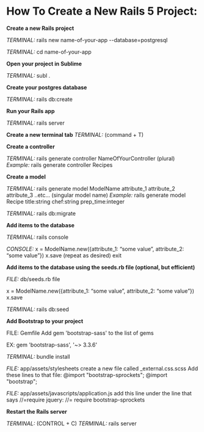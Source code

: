 # How To Create a New Rails 5 Project:

**Create a new Rails project**

*TERMINAL:* rails new name-of-your-app --database=postgresql

*TERMINAL:* cd name-of-your-app

 

**Open your project in Sublime**

*TERMINAL:* subl .

 

**Create your postgres database**

*TERMINAL:* rails db:create

 

**Run your Rails app**

*TERMINAL:* rails server

 

**Create a new terminal tab**
*TERMINAL:* (command + T)

 

**Create a controller**

*TERMINAL:* rails generate controller NameOfYourController (plural)
*Example:* rails generate controller Recipes



**Create a model**

*TERMINAL:* rails generate model ModelName attribute_1 attribute_2 attribute_3 ..etc... (singular model name)
*Example:* rails generate model Recipe title:string chef:string prep_time:integer

*TERMINAL:* rails db:migrate 



**Add items to the database**

*TERMINAL:* rails console

*CONSOLE:*
  x = ModelName.new({attribute_1: “some value”, attribute_2: “some value”})
  x.save
(repeat as desired)
  exit



**Add items to the database using the seeds.rb file (optional, but efficient)**

*FILE:* db/seeds.rb file

  x = ModelName.new({attribute_1: “some value”, attribute_2: “some value”})
  x.save

*TERMINAL:* rails db:seed



**Add Bootstrap to your project**

FILE: Gemfile
Add
  gem 'bootstrap-sass'
to the list of gems

EX: gem 'bootstrap-sass', '~> 3.3.6'

*TERMINAL:* bundle install

*FILE:* app/assets/stylesheets
  create a new file called _external.css.scss
Add these lines to that file:
  @import "bootstrap-sprockets";
  @import "bootstrap";

*FILE:* app/assets/javascripts/application.js
  add this line under the line that says //=require jquery: 
    //= require bootstrap-sprockets



**Restart the Rails server**

*TERMINAL:* (CONTROL + C)
*TERMINAL:* rails server








